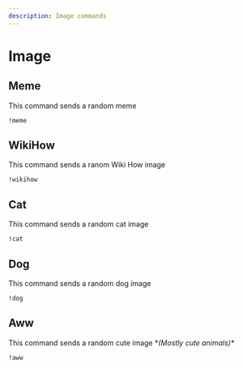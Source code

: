 ```yaml
---
description: Image commands
---
```


# Image

## Meme

This command sends a random meme

```text
!meme
```

## WikiHow

This command sends a ranom Wiki How image

```text
!wikihow
```

## Cat

This command sends a random cat image

```text
!cat
```

## Dog

This command sends a random dog image

```text
!dog
```

## Aww

This command sends a random cute image \*_\(Mostly cute animals\)\*_

```text
!aww
```



